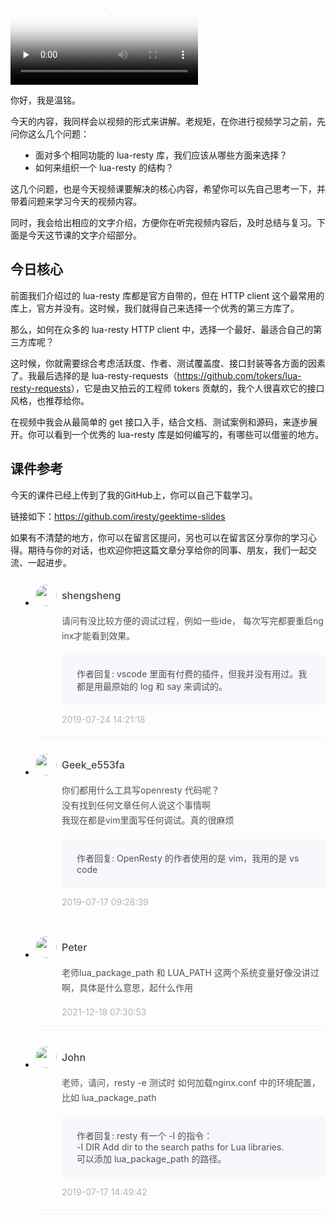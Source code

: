 <p><video poster="https://static001.geekbang.org/resource/image/65/c2/6565cf0a87645948ef66c547192db3c2.jpg" preload="none" controls=""><source src="https://media001.geekbang.org/customerTrans/fe4a99b62946f2c31c2095c167b26f9c/3d0d7df0-16ce81ba96a-0000-0000-01d-dbacd.mp4" type="video/mp4"><source src="https://media001.geekbang.org/ed7db4a5658b4ed59f225967841c31f8/e7f659c5c1864bb3bde42a4c200eab4b-d5090411129213bc3a3a2d388e0daa0b-sd.m3u8" type="application/x-mpegURL"><source src="https://media001.geekbang.org/ed7db4a5658b4ed59f225967841c31f8/e7f659c5c1864bb3bde42a4c200eab4b-3d9bf901ccefc4abb20c7469df8134d4-hd.m3u8" type="application/x-mpegURL"></video></p><p>你好，我是温铭。</p><p>今天的内容，我同样会以视频的形式来讲解。老规矩，在你进行视频学习之前，先问你这么几个问题：</p><ul>
<li>面对多个相同功能的 lua-resty 库，我们应该从哪些方面来选择？</li>
<li>如何来组织一个 lua-resty 的结构？</li>
</ul><p>这几个问题，也是今天视频课要解决的核心内容，希望你可以先自己思考一下，并带着问题来学习今天的视频内容。</p><p>同时，我会给出相应的文字介绍，方便你在听完视频内容后，及时总结与复习。下面是今天这节课的文字介绍部分。</p><h2>今日核心</h2><p>前面我们介绍过的 lua-resty 库都是官方自带的，但在 HTTP client 这个最常用的库上，官方并没有。这时候，我们就得自己来选择一个优秀的第三方库了。</p><p>那么，如何在众多的 lua-resty HTTP client 中，选择一个最好、最适合自己的第三方库呢？</p><p>这时候，你就需要综合考虑活跃度、作者、测试覆盖度、接口封装等各方面的因素了。我最后选择的是 lua-resty-requests（<a href="https://github.com/tokers/lua-resty-requests">https://github.com/tokers/lua-resty-requests</a>），它是由又拍云的工程师 tokers 贡献的，我个人很喜欢它的接口风格，也推荐给你。</p><p>在视频中我会从最简单的 get 接口入手，结合文档、测试案例和源码，来逐步展开。你可以看到一个优秀的 lua-resty 库是如何编写的，有哪些可以借鉴的地方。</p><!-- [[[read_end]]] --><h2>课件参考</h2><p>今天的课件已经上传到了我的GitHub上，你可以自己下载学习。</p><p>链接如下：<a href="https://github.com/iresty/geektime-slides">https://github.com/iresty/geektime-slides</a></p><p>如果有不清楚的地方，你可以在留言区提问，另也可以在留言区分享你的学习心得。期待与你的对话，也欢迎你把这篇文章分享给你的同事、朋友，我们一起交流、一起进步。</p>
<style>
    ul {
      list-style: none;
      display: block;
      list-style-type: disc;
      margin-block-start: 1em;
      margin-block-end: 1em;
      margin-inline-start: 0px;
      margin-inline-end: 0px;
      padding-inline-start: 40px;
    }
    li {
      display: list-item;
      text-align: -webkit-match-parent;
    }
    ._2sjJGcOH_0 {
      list-style-position: inside;
      width: 100%;
      display: -webkit-box;
      display: -ms-flexbox;
      display: flex;
      -webkit-box-orient: horizontal;
      -webkit-box-direction: normal;
      -ms-flex-direction: row;
      flex-direction: row;
      margin-top: 26px;
      border-bottom: 1px solid rgba(233,233,233,0.6);
    }
    ._2sjJGcOH_0 ._3FLYR4bF_0 {
      width: 34px;
      height: 34px;
      -ms-flex-negative: 0;
      flex-shrink: 0;
      border-radius: 50%;
    }
    ._2sjJGcOH_0 ._36ChpWj4_0 {
      margin-left: 0.5rem;
      -webkit-box-flex: 1;
      -ms-flex-positive: 1;
      flex-grow: 1;
      padding-bottom: 20px;
    }
    ._2sjJGcOH_0 ._36ChpWj4_0 ._2zFoi7sd_0 {
      font-size: 16px;
      color: #3d464d;
      font-weight: 500;
      -webkit-font-smoothing: antialiased;
      line-height: 34px;
    }
    ._2sjJGcOH_0 ._36ChpWj4_0 ._2_QraFYR_0 {
      margin-top: 12px;
      color: #505050;
      -webkit-font-smoothing: antialiased;
      font-size: 14px;
      font-weight: 400;
      white-space: normal;
      word-break: break-all;
      line-height: 24px;
    }
    ._2sjJGcOH_0 ._10o3OAxT_0 {
      margin-top: 18px;
      border-radius: 4px;
      background-color: #f6f7fb;
    }
    ._2sjJGcOH_0 ._3klNVc4Z_0 {
      display: -webkit-box;
      display: -ms-flexbox;
      display: flex;
      -webkit-box-orient: horizontal;
      -webkit-box-direction: normal;
      -ms-flex-direction: row;
      flex-direction: row;
      -webkit-box-pack: justify;
      -ms-flex-pack: justify;
      justify-content: space-between;
      -webkit-box-align: center;
      -ms-flex-align: center;
      align-items: center;
      margin-top: 15px;
    }
    ._2sjJGcOH_0 ._10o3OAxT_0 ._3KxQPN3V_0 {
      color: #505050;
      -webkit-font-smoothing: antialiased;
      font-size: 14px;
      font-weight: 400;
      white-space: normal;
      word-break: break-word;
      padding: 20px 20px 20px 24px;
    }
    ._2sjJGcOH_0 ._3klNVc4Z_0 {
      display: -webkit-box;
      display: -ms-flexbox;
      display: flex;
      -webkit-box-orient: horizontal;
      -webkit-box-direction: normal;
      -ms-flex-direction: row;
      flex-direction: row;
      -webkit-box-pack: justify;
      -ms-flex-pack: justify;
      justify-content: space-between;
      -webkit-box-align: center;
      -ms-flex-align: center;
      align-items: center;
      margin-top: 15px;
    }
    ._2sjJGcOH_0 ._3Hkula0k_0 {
      color: #b2b2b2;
      font-size: 14px;
    }
</style><ul><li>
<div class="_2sjJGcOH_0"><img src="https://static001.geekbang.org/account/avatar/00/12/49/f6/ef3e5c81.jpg"
  class="_3FLYR4bF_0">
<div class="_36ChpWj4_0">
  <div class="_2zFoi7sd_0"><span>shengsheng</span>
  </div>
  <div class="_2_QraFYR_0">请问有没比较方便的调试过程，例如一些ide， 每次写完都要重启nginx才能看到效果。</div>
  <div class="_10o3OAxT_0">
    <p class="_3KxQPN3V_0">作者回复: vscode 里面有付费的插件，但我并没有用过。我都是用最原始的 log 和 say 来调试的。</p>
  </div>
  <div class="_3klNVc4Z_0">
    <div class="_3Hkula0k_0">2019-07-24 14:21:18</div>
  </div>
</div>
</div>
</li>
<li>
<div class="_2sjJGcOH_0"><img src=""
  class="_3FLYR4bF_0">
<div class="_36ChpWj4_0">
  <div class="_2zFoi7sd_0"><span>Geek_e553fa</span>
  </div>
  <div class="_2_QraFYR_0">你们都用什么工具写openresty  代码呢？<br>没有找到任何文章任何人说这个事情啊<br>我现在都是vim里面写任何调试。真的很麻烦</div>
  <div class="_10o3OAxT_0">
    <p class="_3KxQPN3V_0">作者回复: OpenResty 的作者使用的是 vim，我用的是 vs code</p>
  </div>
  <div class="_3klNVc4Z_0">
    <div class="_3Hkula0k_0">2019-07-17 09:28:39</div>
  </div>
</div>
</div>
</li>
<li>
<div class="_2sjJGcOH_0"><img src="https://static001.geekbang.org/account/avatar/00/18/57/f6/2c7ac1ad.jpg"
  class="_3FLYR4bF_0">
<div class="_36ChpWj4_0">
  <div class="_2zFoi7sd_0"><span>Peter</span>
  </div>
  <div class="_2_QraFYR_0">老师lua_package_path 和 LUA_PATH 这两个系统变量好像没讲过啊，具体是什么意思，起什么作用</div>
  <div class="_10o3OAxT_0">
    
  </div>
  <div class="_3klNVc4Z_0">
    <div class="_3Hkula0k_0">2021-12-18 07:30:53</div>
  </div>
</div>
</div>
</li>
<li>
<div class="_2sjJGcOH_0"><img src="https://static001.geekbang.org/account/avatar/00/16/42/c5/7913cdb0.jpg"
  class="_3FLYR4bF_0">
<div class="_36ChpWj4_0">
  <div class="_2zFoi7sd_0"><span>John</span>
  </div>
  <div class="_2_QraFYR_0">老师，请问，resty -e 测试时 如何加载nginx.conf 中的环境配置，比如 lua_package_path</div>
  <div class="_10o3OAxT_0">
    <p class="_3KxQPN3V_0">作者回复: resty 有一个 -I 的指令：<br>-I DIR              Add dir to the search paths for Lua libraries.<br>可以添加 lua_package_path 的路径。</p>
  </div>
  <div class="_3klNVc4Z_0">
    <div class="_3Hkula0k_0">2019-07-17 14:49:42</div>
  </div>
</div>
</div>
</li>
</ul>